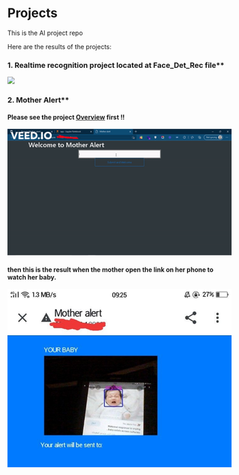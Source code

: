 # Projects
This is the AI project repo

Here are the results of the projects:

### 1. Realtime recognition project located at Face_Det_Rec file**

![](https://github.com/FatmAhmedM/Projects/blob/main/Face_Det_Rec/face_recognition/presult.gif)

### 2. Mother Alert**

#### Please see the project [Overview](https://github.com/FatmAhmedM/Projects/blob/main/Mother_alert/app_info/Overview.md) first !!

![](https://github.com/FatmAhmedM/Projects/blob/main/Mother_alert/app_info/mother_alert.gif)

#### then this is the result when the mother open the link on her phone to watch her baby.

![](https://github.com/FatmAhmedM/Projects/blob/main/Mother_alert/app_info/motheralert.jpeg)
